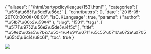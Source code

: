 {
    "aliases": [
        "/html/partypolicy/league/1531.html"
    ],
    "categories": [
        "\u515a\u653f\u5de5\u56e2"
    ],
    "contributors": [],
    "date": "2015-05-20T00:00:00+08:00",
    "isCJKLanguage": true,
    "params": {
        "author": "\u5fb7\u80b2\u5904"
    },
    "slug": "1531",
    "tags": [
        "\u5171\u9752\u56e2\u5de5\u4f5c"
    ],
    "title": "\u56e2\u62a5\u7b2c\u5341\u4e94\u671f \u5c55\u671b\u672a\u6765 \u65b0\u6c14\u8c61",
    "toc": true
}

![](https://cdn.tfls.online/mirror/full/53dd6581d0a8e31f08912f3ae324ab9ca7a9b38b.jpg)
